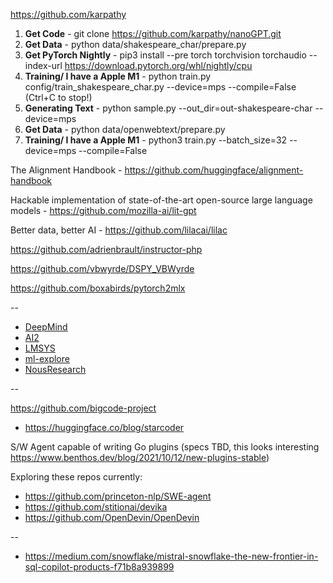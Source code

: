 https://github.com/karpathy

1. **Get Code** - git clone https://github.com/karpathy/nanoGPT.git
2. **Get Data** - python data/shakespeare_char/prepare.py
3. **Get PyTorch Nightly** - pip3 install --pre torch torchvision torchaudio --index-url https://download.pytorch.org/whl/nightly/cpu   
4. **Training/ I have a Apple M1** - python train.py config/train_shakespeare_char.py --device=mps --compile=False (Ctrl+C to stop!)
5. **Generating Text** - python sample.py --out_dir=out-shakespeare-char --device=mps 
6. **Get Data** - python data/openwebtext/prepare.py
7. **Training/ I have a Apple M1** - python3 train.py --batch_size=32 --device=mps --compile=False 

The Alignment Handbook - https://github.com/huggingface/alignment-handbook

Hackable implementation of state-of-the-art open-source large language models - https://github.com/mozilla-ai/lit-gpt  

Better data, better AI - https://github.com/lilacai/lilac  

https://github.com/adrienbrault/instructor-php  

https://github.com/vbwyrde/DSPY_VBWyrde  

https://github.com/boxabirds/pytorch2mlx

--

- [DeepMind](https://github.com/google-deepmind/long-form-factuality/tree/main/longfact)
- [AI2](https://github.com/allenai/open-instruct?tab=readme-ov-file)
- [LMSYS](https://github.com/lm-sys)
- [ml-explore](https://github.com/ml-explore)
- [NousResearch](https://github.com/orgs/NousResearch/repositories)

--

https://github.com/bigcode-project  
- https://huggingface.co/blog/starcoder


S/W Agent capable of writing Go plugins (specs TBD, this looks interesting https://www.benthos.dev/blog/2021/10/12/new-plugins-stable)

Exploring these repos currently:
- https://github.com/princeton-nlp/SWE-agent
- https://github.com/stitionai/devika  
- https://github.com/OpenDevin/OpenDevin

--

- https://medium.com/snowflake/mistral-snowflake-the-new-frontier-in-sql-copilot-products-f71b8a939899
